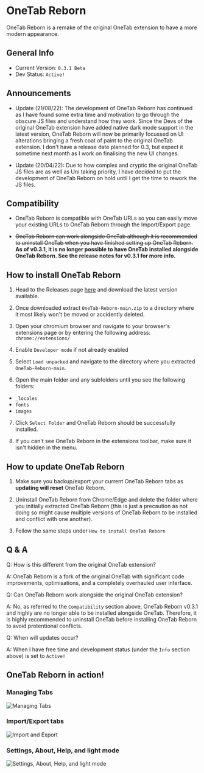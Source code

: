 # OneTab Reborn
OneTab Reborn is a remake of the original OneTab extension to have a more modern appearance.

## General Info
- Current Version: `0.3.1 Beta`
- Dev Status: `Active!`

## Announcements
- Update (21/08/22): The development of OneTab Reborn has continued as I have found some extra time and motivation to go through the obscure JS files and understand how they work. Since the Devs of the original OneTab extension have added native dark mode support in the latest version, OneTab Reborn will now be primarily focussed on UI alterations bringing a fresh coat of paint to the original OneTab extension. I don't have a release date planned for 0.3, but expect it sometime next month as I work on finalising the new UI changes.

- Update (20/04/22): Due to how complex and cryptic the original OneTab JS files are as well as Uni taking priority, I have decided to put the development of OneTab Reborn on hold until I get the time to rework the JS files.

## Compatibility
- OneTab Reborn is compatible with OneTab URLs so you can easily move your existing URLs to OneTab Reborn through the Import/Export page.

- ~~OneTab Reborn can work alongside OneTab although it is recommended to uninstall OneTab when you have finished setting up OneTab Reborn.~~ **As of v0.3.1, it is no longer possible to have OneTab installed alongside OneTab Reborn. See the release notes for v0.3.1 for more info.**


## How to install OneTab Reborn
1. Head to the Releases page [here](https://github.com/Nuzza/OneTab-Reborn/releases) and download the latest version available.

2. Once downloaded extract `OneTab-Reborn-main.zip` to a directory where it most likely won't be moved or accidently deleted.

3. Open your chromium browser and navigate to your browser's extensions page or by entering the following address: `chrome://extensions/`

4. Enable `Developer mode` if not already enabled

5. Select `Load unpacked` and navigate to the directory where you extracted `OneTab-Reborn-main`.

6. Open the main folder and any subfolders until you see the following folders:
- `_locales`
- `fonts`
- `images`

7. Click `Select Folder` and OneTab Reborn should be successfully installed.

8. If you can't see OneTab Reborn in the extensions toolbar, make sure it isn't hidden in the menu.

## How to update OneTab Reborn

1. Make sure you backup/export your current OneTab Reborn tabs as **updating will reset** OneTab Reborn.

2. Uninstall OneTab Reborn from Chrome/Edge and delete the folder where you initially extracted OneTab Reborn (this is just a precaution as not doing so might cause multiple versions of OneTab Reborn to be installed and conflict with one another).

3. Follow the same steps under `How to install OneTab Reborn`

## Q & A
Q: How is this different from the original OneTab extension?

A: OneTab Reborn is a fork of the original OneTab with significant code improvements, optimisations, and a completely overhauled user interface.

Q: Can OneTab Reborn work alongside the original OneTab extension?

A: No, as referred to the `Compatibility` section above, OneTab Reborn v0.3.1 and highly are no longer able to be installed alongside OneTab. Therefore, it is highly recommended to uninstall OneTab before installing OneTab Reborn to avoid protentional conflicts.

Q: When will updates occur?

A: When I have free time and development status (under the `Info` section above) is set to `Active!`

## OneTab Reborn in action!
### Managing Tabs
![Managing Tabs](https://user-images.githubusercontent.com/29596317/191797273-f9c0cdca-5e71-40a5-b586-103f47dd07a0.gif)

### Import/Export tabs
![Import and Export](https://user-images.githubusercontent.com/29596317/191797380-f4570911-56a9-4ddf-b5c8-ed40a1e8c044.gif)

### Settings, About, Help, and light mode
![Settings, About, Help, and light mode](https://user-images.githubusercontent.com/29596317/191799570-1c11fd25-2690-42d8-9315-01ee89a9be5d.gif)
